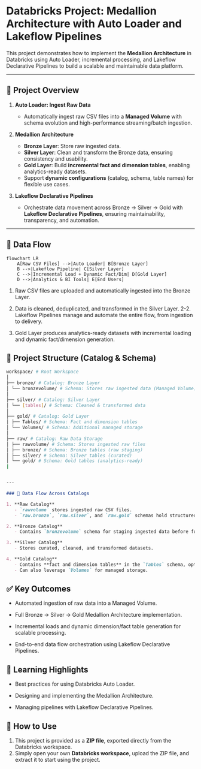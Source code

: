 # Databricks Project: Medallion Architecture with Auto Loader and Lakeflow Pipelines

This project demonstrates how to implement the **Medallion Architecture** in Databricks using Auto Loader, incremental processing, and Lakeflow Declarative Pipelines to build a scalable and maintainable data platform.

---

## 🚀 Project Overview

1. **Auto Loader: Ingest Raw Data**
   - Automatically ingest raw CSV files into a **Managed Volume** with schema evolution and high-performance streaming/batch ingestion.

2. **Medallion Architecture**
   - **Bronze Layer**: Store raw ingested data.  
   - **Silver Layer**: Clean and transform the Bronze data, ensuring consistency and usability.  
   - **Gold Layer**: Build **incremental fact and dimension tables**, enabling analytics-ready datasets.  
   - Support **dynamic configurations** (catalog, schema, table names) for flexible use cases.

3. **Lakeflow Declarative Pipelines**
   - Orchestrate data movement across Bronze → Silver → Gold with **Lakeflow Declarative Pipelines**, ensuring maintainability, transparency, and automation.

---

## 🔄 Data Flow

```mermaid
flowchart LR
    A[Raw CSV Files] -->|Auto Loader| B[Bronze Layer]
    B -->|Lakeflow Pipeline| C[Silver Layer]
    C -->|Incremental Load + Dynamic Fact/Dim| D[Gold Layer]
    D -->|Analytics & BI Tools| E[End Users]
```
1. Raw CSV files are uploaded and automatically ingested into the Bronze Layer.

2. Data is cleaned, deduplicated, and transformed in the Silver Layer.
  2-2. Lakeflow Pipelines manage and automate the entire flow, from ingestion to delivery.

3. Gold Layer produces analytics-ready datasets with incremental loading and dynamic fact/dimension generation.

## 📂 Project Structure (Catalog & Schema)
```bash
workspace/ # Root Workspace
│
├── bronze/ # Catalog: Bronze Layer
│ └── bronzevolume/ # Schema: Stores raw ingested data (Managed Volume)
│
├── silver/ # Catalog: Silver Layer
│ └── [tables]/ # Schema: Cleaned & transformed data
│
├── gold/ # Catalog: Gold Layer
│ ├── Tables/ # Schema: Fact and dimension tables
│ └── Volumes/ # Schema: Additional managed storage
│
├── raw/ # Catalog: Raw Data Storage
│ ├── rawvolume/ # Schema: Stores ingested raw files
│ ├── bronze/ # Schema: Bronze tables (raw staging)
│ ├── silver/ # Schema: Silver tables (curated)
│ └── gold/ # Schema: Gold tables (analytics-ready)
|
```

```markdown

---

### 🔄 Data Flow Across Catalogs

1. **Raw Catalog**  
   - `rawvolume` stores ingested raw CSV files.  
   - `raw.bronze`, `raw.silver`, and `raw.gold` schemas hold structured tables at each medallion stage.  

2. **Bronze Catalog**  
   - Contains `bronzevolume` schema for staging ingested data before further transformation.  

3. **Silver Catalog**  
   - Stores curated, cleaned, and transformed datasets.  

4. **Gold Catalog**  
   - Contains **fact and dimension tables** in the `Tables` schema, optimized for analytics.  
   - Can also leverage `Volumes` for managed storage.  

```

## ✅ Key Outcomes

- Automated ingestion of raw data into a Managed Volume.

- Full Bronze → Silver → Gold Medallion Architecture implementation.

- Incremental loads and dynamic dimension/fact table generation for scalable processing.

- End-to-end data flow orchestration using Lakeflow Declarative Pipelines.

## 📖 Learning Highlights

- Best practices for using Databricks Auto Loader.

- Designing and implementing the Medallion Architecture.

- Managing pipelines with Lakeflow Declarative Pipelines.

## 🚀 How to Use

1. This project is provided as a **ZIP file**, exported directly from the Databricks workspace.  
2. Simply open your own **Databricks workspace**, upload the ZIP file, and extract it to start using the project.  

